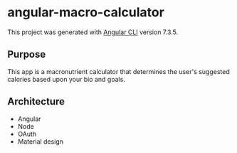# angular-macro-calculator

This project was generated with [Angular CLI](https://github.com/angular/angular-cli) version 7.3.5.

## Purpose

This app is a macronutrient calculator that determines the user's suggested calories based upon your bio and goals.

## Architecture

- Angular
- Node
- OAuth
- Material design
